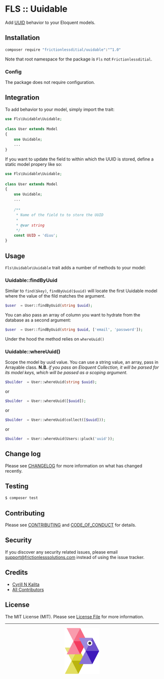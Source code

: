 # FLS :: Uuidable

Add [UUID](https://en.wikipedia.org/wiki/Universally_unique_identifier) behavior to your Eloquent models.

## Installation

```bash
composer require "frictionlessditial/uuidable":"^1.0"
```

Note that root namespace for the package is `Fls` not `Frictionlessditial`.

### Config

The package does not require configuration.

## Integration

To add behavior to your model, simply import the trait:
```php
use Fls\Uuidable\Uuidable;

class User extends Model
{
    use Uuidable;
    ...
}
```

If you want to update the field to within which the UUID is stored, define a static model propery like so:

```php
use Fls\Uuidable\Uuidable;

class User extends Model
{
    use Uuidable;
    ...

    /**
     * Name of the field to to store the UUID
     *
     * @var string
     */
    const UUID = 'diuu';
}
```

## Usage

`Fls\Uuidable\Uuidable` trait adds a number of methods to your model:

### Uuidable::findByUuid

Similar to `find($key)`, `findByUuid($uuid)` will locate the first Uuidable model where the value of the fild matches the argument.
```php
$user  = User::findByUuid(string $uuid);
```

You can also pass an array of column you want to hydrate from the database as a second argument:

```php
$user  = User::findByUuid(string $uuid, ['email', 'password']);
```

Under the hood the method relies on `whereUuid()`

### Uuidable::whereUuid()

Scope the model by uuid value. You can use a string value, an array, pass in Arrayable class. **N.B.** *if you pass an Eloquent Collection, it will be parsed for its model keys, which will be passed as a scoping argument.*

```php
$builder  = User::whereUuid(string $uuid);
```
or
```php
$builder  = User::whereUuid([$uuid]);
```
or
```php
$builder  = User::whereUuid(collect([$uuid]));
```
or
```php
$builder  = User::whereUuid(Users::pluck('uuid'));
```

## Change log

Please see [CHANGELOG](CHANGELOG.md) for more information on what has changed recently.

## Testing

``` bash
$ composer test
```

## Contributing

Please see [CONTRIBUTING](CONTRIBUTING.md) and [CODE_OF_CONDUCT](CODE_OF_CONDUCT.md) for details.

## Security

If you discover any security related issues, please email support@frictionlesssolutions.com instead of using the issue tracker.

## Credits

- [Cyrill N Kalita][link-author]
- [All Contributors][link-contributors]

## License

The MIT License (MIT). Please see [License File](LICENSE.md) for more information.

[link-author]: https://github.com/nickfls
[link-contributors]: ../../contributors

___

<p align="center"><a href="http://frictionlesssolutions.com" title="Fricitonless Solutions Inc."><img src="./resources/docs/gramma.png"></a></p>
